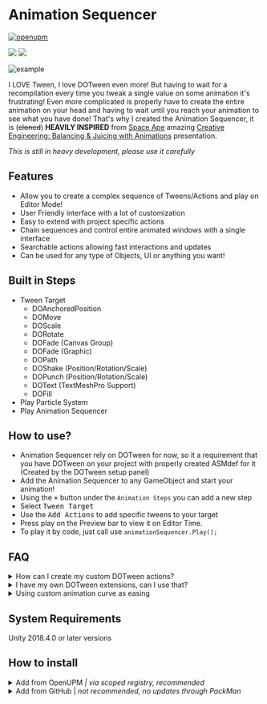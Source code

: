 # Animation Sequencer
[![openupm](https://img.shields.io/npm/v/com.brunomikoski.animationsequencer?label=openupm&registry_uri=https://package.openupm.com)](https://openupm.com/packages/com.brunomikoski.animationsequencer/) 

[![](https://img.shields.io/github/followers/brunomikoski?label=Follow&style=social)](https://github.com/brunomikoski) [![](https://img.shields.io/twitter/follow/brunomikoski?style=social)](https://twitter.com/brunomikoski)


![example](https://user-images.githubusercontent.com/600419/109826506-c299cb00-7c32-11eb-8b0d-8c0e97c4b5b7.gif)


I LOVE Tween, I love DOTween even more! But having to wait for a recompilation every time you tweak a single value on some animation it's frustrating! Even more complicated is properly have to create the entire animation on your head and having to wait until you reach your animation to see what you have done! That's why I created the Animation Sequencer, it is (~~cloned~~) **HEAVILY INSPIRED** from [Space Ape](https://spaceapegames.com/) amazing [Creative Engineering: Balancing & Juicing with Animations](https://youtu.be/4JoBw212Kyg) presentation.

*This is still in heavy development, please use it carefully*

## Features
- Allow you to create a complex sequence of Tweens/Actions and play on Editor Mode!
- User Friendly interface with a lot of customization
- Easy to extend with project specific actions
- Chain sequences and control entire animated windows with a single interface
- Searchable actions allowing fast interactions and updates
- Can be used for any type of Objects, UI or anything you want! 

## Built in Steps
 - Tween Target 
    - DOAnchoredPosition
    - DOMove
    - DOScale
    - DORotate
    - DOFade (Canvas Group)
    - DOFade (Graphic)
    - DOPath
    - DOShake (Position/Rotation/Scale)
    - DOPunch (Position/Rotation/Scale)
    - DOText (TextMeshPro Support)
    - DOFill  
 - Play Particle System
 - Play Animation Sequencer

## How to use?
- Animation Sequencer rely on DOTween for now, so it a requirement that you have DOTween on your project with properly created ASMdef for it (Created by the DOTween setup panel)
- Add the Animation Sequencer to any GameObject and start your animation! 
- Using the <kbd>+</kbd> button under the `Animation Steps` you can add a new step
- Select <kbd>Tween Target</kbd>
- Use the <kbd>Add Actions</kbd> to add specific tweens to your target
- Press play on the Preview bar to view it on Editor Time.
- To play it by code, just call use `animationSequencer.Play();`

## FAQ

<details>
    
<summary>How can I create my custom DOTween actions?</summary> 
Lets say you want to create a new action to play a specific sound from your sound manager on the game, you just need to extend the `AnimationStepBase`

```c#
[Serializable]
public class PlayAudioClipAnimationStep : AnimationStepBase
{
    [SerializeField]
    private AudioClip audioClip;

    //Duration of this step, in this case will return the length of the clip.
    public override float Duration => audioClip.length;
    //This is the name that will be displayed on the + button on the Animation Sequencer
    public override string DisplayName => "Play Audio Clip";

    //Here is actually the action of this step
    public override void Play()
    {
        base.Play();
        AudioManager.Play(audioClip);
    }
}
```

</details>

<details>

<summary>I have my own DOTween extensions, can I use that? </summary>

Absolutely! The same as the step, you can add any new DOTween action by extending `DOTweenActionBase`. In order to avoid any performance issues all the tweens are created on the PrepareToPlay method on Awake, and are paused.

```c#
[Serializable]
public sealed class ChangeMaterialStrengthDOTweenAction : DOTweenActionBase
{
    public override string DisplayName => "Change Material Strength";
        
    public override Type TargetComponentType => typeof(Renderer);

    [SerializeField, Range(0,1)]
    private float materialStrength = 1;

    public override void PrepareForPlay(GameObject target, float duration, int loops, LoopType loopType)
    {
        Renderer renderer = target.GetComponent<Renderer>();
        if (renderer == null)
            return;

        TweenerCore<float, float, FloatOptions> materialTween = renderer.sharedMaterial.DOFloat(materialStrength, "Strength", duration);
        
        SetTween(materialTween, loops, loopType);
    }
}
```

![custom-tween-action](https://user-images.githubusercontent.com/600419/109774425-3965a280-7bf8-11eb-9bfe-90b0be8b8617.gif)

</details>

<details>
    <summary>Using custom animation curve as easing </summary>
    
You can use the Custom ease to define an *AnimationCurve* for the Tween.
    
![custom-ease](https://user-images.githubusercontent.com/600419/109780020-7af94c00-7bfe-11eb-8f0f-52480dd97ea3.gif)

</details>

## System Requirements
Unity 2018.4.0 or later versions


## How to install

<details>
<summary>Add from OpenUPM <em>| via scoped registry, recommended</em></summary>

This package is available on OpenUPM: https://openupm.com/packages/com.brunomikoski.animationsequencer

To add it the package to your project:

- open `Edit/Project Settings/Package Manager`
- add a new Scoped Registry:
  ```
  Name: OpenUPM
  URL:  https://package.openupm.com/
  Scope(s): com.brunomikoski
  ```
- click <kbd>Save</kbd>
- open Package Manager
- click <kbd>+</kbd>
- select <kbd>Add from Git URL</kbd>
- paste `com.brunomikoski.animationsequencer`
- click <kbd>Add</kbd>
</details>

<details>
<summary>Add from GitHub | <em>not recommended, no updates through PackMan</em></summary>

You can also add it directly from GitHub on Unity 2019.4+. Note that you won't be able to receive updates through Package Manager this way, you'll have to update manually.

- open Package Manager
- click <kbd>+</kbd>
- select <kbd>Add from Git URL</kbd>
- paste `https://github.com/brunomikoski/Animation-Sequencer.git`
- click <kbd>Add</kbd>
</details>


